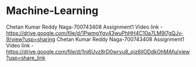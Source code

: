 # Machine-Learning
Chetan Kumar Reddy Naga-700743408 Assignment1 Video link - https://drive.google.com/file/d/1PwmgYgv43wuPhHH4C10a7LM9l7gQJv-9/view?usp=sharing
Chetan Kumar Reddy Naga-700743408 Assignment1 Video link - https://drive.google.com/file/d/1ni6Uvz8rD0wrvu8_oiz6jlODdkOhMAfu/view?usp=share_link
